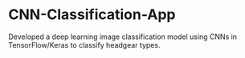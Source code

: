 # CNN-Classification-App
Developed a deep learning image classification model using CNNs in TensorFlow/Keras to classify headgear types.
